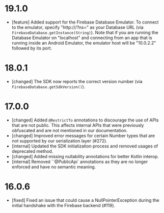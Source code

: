# 19.1.0
- [feature] Added support for the Firebase Database Emulator. To connect to
  the emulator, specify "http://<emulatorHost>/?ns=<projectId>" as your
  Database URL (via `FirebaseDatabase.getInstance(String)`).
  Note that if you are running the Database Emulator on "localhost" and
  connecting from an app that is running inside an Android Emulator, the
  emulator host will be "10.0.2.2" followed by its port.

# 18.0.1
- [changed] The SDK now reports the correct version number (via
  `FirebaseDatabase.getSdkVersion()`).

# 17.0.0
- [changed] Added `@RestrictTo` annotations to discourage the use of APIs that
  are not public. This affects internal APIs that were previously obfuscated
  and are not mentioned in our documentation.
- [changed] Improved error messages for certain Number types that are not
  supported by our serialization layer (#272).
- [internal] Updated the SDK initialization process and removed usages of
  deprecated method.
- [changed] Added missing nullability annotations for better Kotlin interop.
- [internal] Removed ``@PublicApi` annotations as they are no longer enforced
  and have no semantic meaning.

# 16.0.6  
- [fixed] Fixed an issue that could cause a NullPointerException during the
  initial handshake with the Firebase backend (#119).

